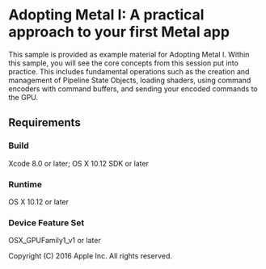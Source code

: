 # Adopting Metal I: A practical approach to your first Metal app

This sample is provided as example material for Adopting Metal I. Within this sample, you will see the core concepts from this session put into practice. This includes fundamental operations such as the creation and management of Pipeline State Objects, loading shaders, using command encoders with command buffers, and sending your encoded commands to the GPU.

## Requirements

### Build

Xcode 8.0 or later; OS X 10.12 SDK or later

### Runtime

OS X 10.12 or later

### Device Feature Set

OSX\_GPUFamily1\_v1 or later

Copyright (C) 2016 Apple Inc. All rights reserved.
